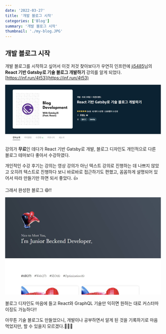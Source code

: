 ```yaml
---
date: '2022-03-27'
title: '개발 블로그 시작'
categories: ['Blog']
summary: '개발 블로그 시작'
thumbnail: './my-blog.JPG'
---
```


## 개발 블로그 시작

개발 블로그를 시작하고 싶어서 이것 저것 찾아보다가 우연히 인프런에 [ji5485](https://github.com/ji5485)님의 **React 기반 Gatsby로 기술 블로그 개발하기** 강의를 알게 되었다. [https://inf.run/4t53](https://inf.run/4t53)

![ji5485-blog-development.JPG](./ji5485-blog-development.JPG)

강의가 **무료**인 데다가 React 기반 Gatsby로 개발, 블로그 디자인도 개인적으로 다른 블로그 테마보다 좋아서 수강하였다.

개인적인 수강 후기는 강의는 영상 강의가 아닌 텍스트 강의로 진행하는 데 나쁘지 않았고 오히려 텍스트로 진행하다 보니 바로바로 접근하기도 편했고, 꼼꼼하게 설명되어 있어서 따라 만들기만 하면 되서 좋았다. 👍

그래서 완성한 블로그 😄!!

![my-blog.JPG](./my-blog.JPG)

블로그 디자인도 마음에 들고 React와 GraphQL 기술만 익히면 원하는 대로 커스터마이징도 가능하다!!

아무튼 기술 블로그도 만들었으니, 개발이나 공부하면서 알게 된 것을 기록하기로 마음먹었지만, 할 수 있을지 모르겠다.🤣🤣🤣
